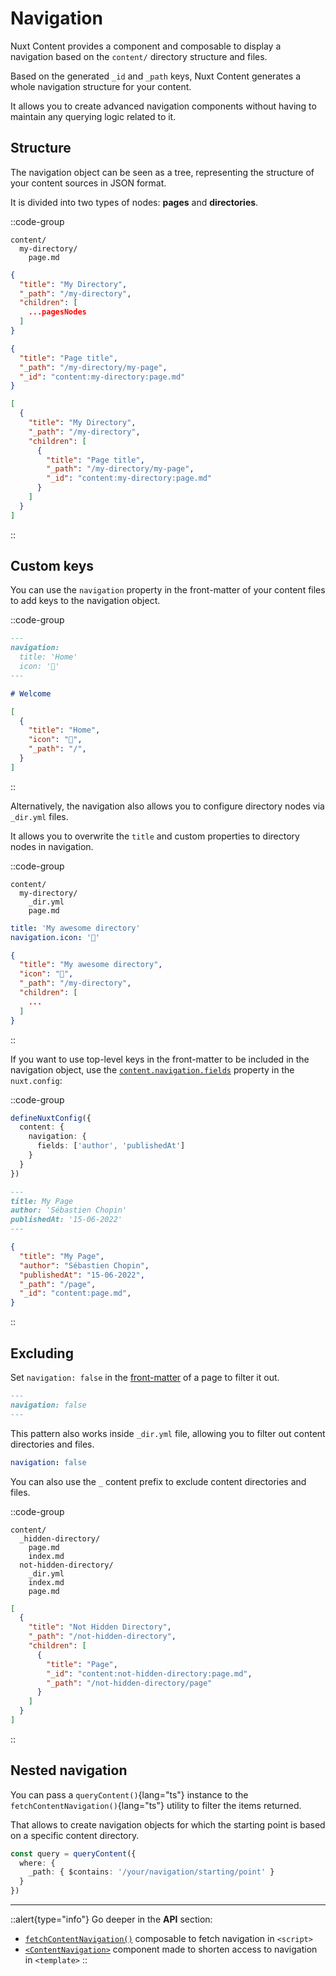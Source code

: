 # Navigation

Nuxt Content provides a component and composable to display a navigation based on the `content/` directory structure and files.

Based on the generated `_id` and `_path` keys, Nuxt Content generates a whole navigation structure for your content.

It allows you to create advanced navigation components without having to maintain any querying logic related to it.

## Structure

The navigation object can be seen as a tree, representing the structure of your content sources in JSON format.

It is divided into two types of nodes: **pages** and **directories**.

::code-group
  ``` [Directory structure]
  content/
    my-directory/
      page.md
  ```

  ```json [Directory node]
  {
    "title": "My Directory",
    "_path": "/my-directory",
    "children": [
      ...pagesNodes
    ]
  }
  ```

  ```json [Page node]
  {
    "title": "Page title",
    "_path": "/my-directory/my-page",
    "_id": "content:my-directory:page.md"
  }
  ```

  ```json [Complete navigation]
  [
    {
      "title": "My Directory",
      "_path": "/my-directory",
      "children": [
        {
          "title": "Page title",
          "_path": "/my-directory/my-page",
          "_id": "content:my-directory:page.md"
        }
      ]
    }
  ]
  ```
::

## Custom keys

You can use the `navigation` property in the front-matter of your content files to add keys to the navigation object.

::code-group
  ```md [index.md]
  ---
  navigation:
    title: 'Home'
    icon: '🏡'
  ---

  # Welcome
  ```

  ```json [Navigation]
  [
    {
      "title": "Home",
      "icon": "🏡",
      "_path": "/",
    }
  ]
  ```
::

Alternatively, the navigation also allows you to configure directory nodes via `_dir.yml` files.

It allows you to overwrite the `title` and custom properties to directory nodes in navigation.

::code-group
  ``` [Directory structure]
  content/
    my-directory/
      _dir.yml
      page.md
  ```

  ```yaml [_dir.yml]
  title: 'My awesome directory'
  navigation.icon: '📁'
  ```

  ```json [Navigation]
  {
    "title": "My awesome directory",
    "icon": "📁",
    "_path": "/my-directory",
    "children": [
      ...
    ]
  }
  ```
::

If you want to use top-level keys in the front-matter to be included in the navigation object, use the [`content.navigation.fields`](/api/configuration#navigation) property in the `nuxt.config`:

::code-group
  ```ts [nuxt.config.ts]
  defineNuxtConfig({
    content: {
      navigation: {
        fields: ['author', 'publishedAt']
      }
    }
  })
  ```

  ```md [page.md]
  ---
  title: My Page
  author: 'Sébastien Chopin'
  publishedAt: '15-06-2022'
  ---
  ```

  ```json [Navigation node]
  {
    "title": "My Page",
    "author": "Sébastien Chopin",
    "publishedAt": "15-06-2022",
    "_path": "/page",
    "_id": "content:page.md",
  }
  ```
::

## Excluding

Set `navigation: false` in the [front-matter](/guide/writing/markdown) of a page to filter it out.

```md [page.md]
---
navigation: false
---
```

This pattern also works inside `_dir.yml` file, allowing you to filter out content directories and files.

```yaml [_dir.yml]
navigation: false
```

You can also use the `_` content prefix to exclude content directories and files.

::code-group
  ``` [Directory structure]
  content/
    _hidden-directory/
      page.md
      index.md
    not-hidden-directory/
      _dir.yml
      index.md
      page.md
  ```

  ```json [Navigation object]
  [
    {
      "title": "Not Hidden Directory",
      "_path": "/not-hidden-directory",
      "children": [
        {
          "title": "Page",
          "_id": "content:not-hidden-directory:page.md",
          "_path": "/not-hidden-directory/page"
        }
      ]
    }
  ]
  ```
::

## Nested navigation

You can pass a `queryContent()`{lang="ts"} instance to the `fetchContentNavigation()`{lang="ts"} utility to filter the items returned.

That allows to create navigation objects for which the starting point is based on a specific content directory.

```ts
const query = queryContent({
  where: {
    _path: { $contains: '/your/navigation/starting/point' }
  }
})
```

---

::alert{type="info"}
Go deeper in the **API** section:

- [`fetchContentNavigation()`](/api/composables/fetch-content-navigation) composable to fetch navigation in `<script>`
- [`<ContentNavigation>`](/api/components/content-navigation) component made to shorten access to navigation in `<template>`
::
